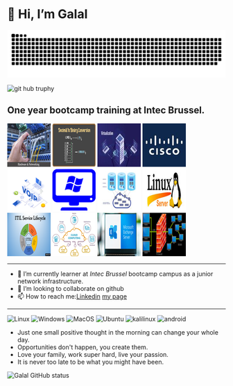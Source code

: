 # 👋 Hi, I’m Galal

![game](https://github.com/Platane/snk/raw/output/github-contribution-grid-snake.svg)

![git hub truphy](https://github-profile-trophy.vercel.app/?username=galalkoro&yes-frame=true)

## One year bootcamp training at Intec Brussel.

![HarWare](./imgaes/hardware.jpg)
![Talstels](./imgaes/Decimal-to-binary-conversion1.png)
![Virtualization](./imgaes/hyper-virtualization.jpg)
![Cisco](./imgaes/cisco.jpg)
![Voip](./imgaes/voip.png)
![Windows Client](./imgaes/client.png)
![Storage](./imgaes/storage.jpg)
![Linux server](./imgaes/linux-server.jpg)
![ITIL](./imgaes/itil-service-lifecycle.png)
![Cloud](./imgaes/cloud-computing.png)
![Exchange](./imgaes/microsoft-exchange-server.jpg)
![Firewall](./imgaes/firewall_types.png)

---

- 🌱 I’m currently learner at *Intec* *Brussel* bootcamp campus as a junior network infrastructure.
- 💞️ I’m looking to collaborate on github
- 📫 How to reach me:[Linkedin](https://www.linkedin.com/in/galal-koro-1726891a9/) [my page](https://galalkoro98.github.io/galal-bio/)

---
![Linux](https://img.shields.io/badge/Linux-FCC624?style=for-the-badge&logo=linux&logoColor=black)
![Windows](https://img.shields.io/badge/windows-white?style=for-the-badge&logo=windows&logoColor=blue)
![MacOS](https://img.shields.io/badge/apple-fff?style=for-the-badge&logo=apple&logoColor=black)
![Ubuntu](https://img.shields.io/badge/ubuntu-dd4814?style=for-the-badge&logo=ubuntu&logoColor=white)
![kalilinux](https://img.shields.io/badge/kalilinux-blue?style=for-the-badge&logo=kalilinux&logoColor=white)
![android](https://img.shields.io/badge/android-white?style=for-the-badge&logo=android&logoColor=green)


- Just one small positive thought in the morning can change your whole day.
- Opportunities don't happen, you create them.
- Love your family, work super hard, live your passion.
- It is never too late to be what you might have been.

![Galal GitHub status](https://github-readme-stats.vercel.app/api?username=galalkoro&theme=onedark&show_icons=true)
